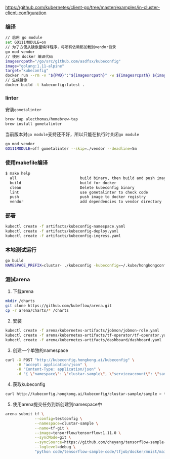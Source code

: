 
https://github.com/kubernetes/client-go/tree/master/examples/in-cluster-client-configuration

### 编译
```bash
// 启用 go module
set GO111MODULE=on
// 为了方便从镜像里编译程序，将所有依赖都加载到vendor目录
go mod vendor
// 使用 docker 编译代码
imagesrcpath="/go/src/github.com/asdfsx/kubeconfig"
image="golang:1.11-alpine"
target="kubeconfig"
docker run --rm -v "${PWD}":"${imagesrcpath}" -w ${imagesrcpath} ${image} go build -v -o ${target}
// 生成镜像
docker build -t kubeconfig:latest .
```

### linter
安装`gometalinter`
```bash
brew tap alecthomas/homebrew-tap
brew install gometalinter
```
当前版本对`go module`支持还不好，所以只能在执行时关闭`go module`
```bash
go mod vendor
GO111MODULE=off gometalinter --skip=./vendor --deadline=5m
```


### 使用makefile编译
```bash
$ make help
  all                            build binary, then build and push image
  build                          build for docker
  clean                          Delete kubeconfig binary
  lint                           use gometalinter to check code
  push                           push image to docker registry
  vendor                         add dependencies to vendor directory
```

### 部署
```bash
kubectl create -f artifacts/kubeconfig-namespace.yaml
kubectl create -f artifacts/kubeconfig-deploy.yaml
kubectl create -f artifacts/kubeconfig-ingress.yaml
```

### 本地测试运行
```bash
go build
NAMESPACE_PREFIX=clustar- ./kubeconfig -kubeconfig=~/.kube/hongkongconfig -swagger-ui-dist=./swagger-ui-dist/
```

### 测试arena
1. 下载arena
```bash
mkdir /charts
git clone https://github.com/kubeflow/arena.git
cp -r arena/charts/* /charts
```

2. 安装
```bash
kubectl create -f arena/kubernetes-artifacts/jobmon/jobmon-role.yaml
kubectl create -f arena/kubernetes-artifacts/tf-operator/tf-operator.yaml
kubectl create -f arena/kubernetes-artifacts/dashboard/dashboard.yaml
```

3. 创建一个单独的namespace
```bash
curl -X POST "http://kubeconfig.hongkong.ai/kubeconfig" \
     -H "accept: application/json" \
     -H "Content-Type: application/json" \
     -d "{ \"namespace\": \"clustar-sample\", \"serviceaccount\": \"sample\"}"
```

4. 获取kubeconfig
```bash
curl http://kubeconfig.hongkong.ai/kubeconfig/clustar-sample/sample > testconfig 
```

5. 使用arena提交任务到新创建到namespace中
```sh
arena submit tf \
             --config=testconfig \
             --namespace=clustar-sample \
             --name=tf-git \
             --image=tensorflow/tensorflow:1.11.0 \
             --syncMode=git \
             --syncSource=https://github.com/cheyang/tensorflow-sample-code.git \
             --loglevel=debug \
             "python code/tensorflow-sample-code/tfjob/docker/mnist/main.py --max_steps 100"
             
```